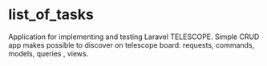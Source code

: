 # list_of_tasks
Application for implementing and testing Laravel TELESCOPE. Simple CRUD app makes possible to discover on telescope board: requests, commands, models, queries , views.
